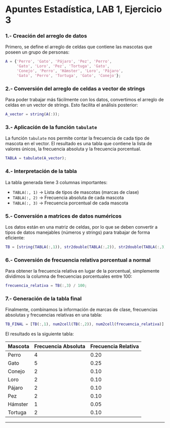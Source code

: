 ﻿
# Apuntes Estadística, LAB 1, Ejercicio 3

### 1.- Creación del arreglo de datos
Primero, se define el arreglo de celdas que contiene las mascotas que poseen un grupo de personas:

```matlab
A = {'Perro', 'Gato', 'Pájaro', 'Pez', 'Perro', 
     'Gato', 'Loro', 'Pez', 'Tortuga', 'Gato', 
     'Conejo', 'Perro', 'Hámster', 'Loro', 'Pájaro', 
     'Gato', 'Perro', 'Tortuga', 'Gato', 'Conejo'};
```

### 2.- Conversión del arreglo de celdas a vector de strings
Para poder trabajar más fácilmente con los datos, convertimos el arreglo de celdas en un vector de strings. Esto facilita el análisis posterior:

```matlab
A_vector = string(A(:));
```

### 3.- Aplicación de la función `tabulate`
La función `tabulate` nos permite contar la frecuencia de cada tipo de mascota en el vector. El resultado es una tabla que contiene la lista de valores únicos, la frecuencia absoluta y la frecuencia porcentual.

```matlab
TABLA = tabulate(A_vector);
```

### 4.- Interpretación de la tabla
La tabla generada tiene 3 columnas importantes:
- `TABLA(:, 1)` -> Lista de tipos de mascotas (marcas de clase)
- `TABLA(:, 2)` -> Frecuencia absoluta de cada mascota
- `TABLA(:, 3)` -> Frecuencia porcentual de cada mascota

### 5.- Conversión a matrices de datos numéricos
Los datos están en una matriz de celdas, por lo que se deben convertir a tipos de datos manejables (números y strings) para trabajar de forma eficiente:

```matlab
TB = [string(TABLA(:,1)), str2double(TABLA(:,2)), str2double(TABLA(:,3))];
```

### 6.- Conversión de frecuencia relativa porcentual a normal
Para obtener la frecuencia relativa en lugar de la porcentual, simplemente dividimos la columna de frecuencias porcentuales entre 100:

```matlab
frecuencia_relativa = TB(:,3) / 100;
```

### 7.- Generación de la tabla final
Finalmente, combinamos la información de marcas de clase, frecuencias absolutas y frecuencias relativas en una tabla:

```matlab
TB_FINAL = [TB(:,1), num2cell(TB(:,2)), num2cell(frecuencia_relativa)];
```

El resultado es la siguiente tabla:

| Mascota  | Frecuencia Absoluta | Frecuencia Relativa |
|----------|---------------------|---------------------|
| Perro    | 4                   | 0.20                |
| Gato     | 5                   | 0.25                |
| Conejo   | 2                   | 0.10                |
| Loro     | 2                   | 0.10                |
| Pájaro   | 2                   | 0.10                |
| Pez      | 2                   | 0.10                |
| Hámster  | 1                   | 0.05                |
| Tortuga  | 2                   | 0.10                |

---

